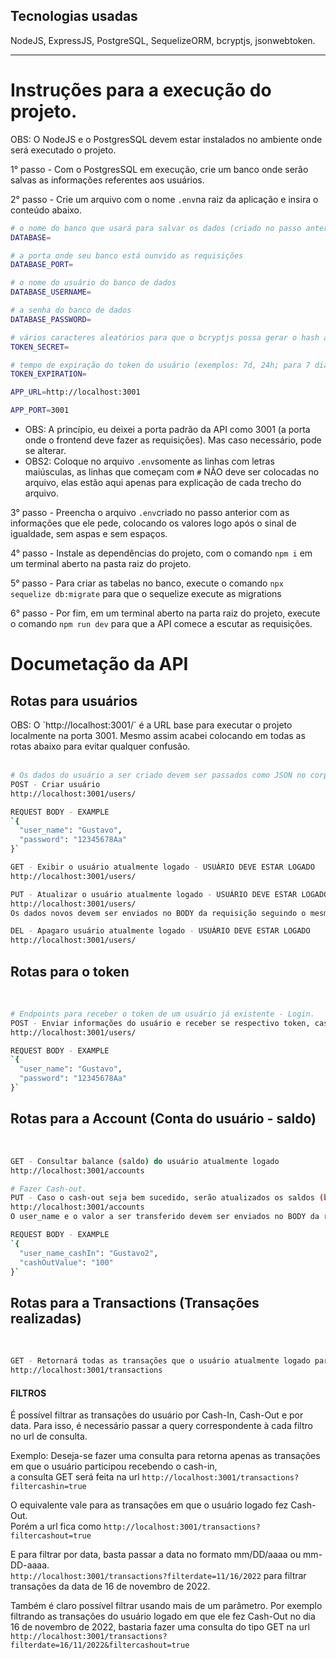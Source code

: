 <h2>Tecnologias usadas</h2>
NodeJS, ExpressJS, PostgreSQL, SequelizeORM, bcryptjs, jsonwebtoken.
<hr>

# Instruções para a execução do projeto.
OBS: O NodeJS e o PostgresSQL devem estar instalados no ambiente onde será executado o projeto.

1° passo - Com o PostgresSQL em execução, crie um banco onde serão salvas as informações referentes aos usuários.

2° passo - Crie um arquivo com o nome `.env`na raiz da aplicação e insira o conteúdo abaixo.

```bash
# o nome do banco que usará para salvar os dados (criado no passo anterior)
DATABASE=

# a porta onde seu banco está ounvido as requisições
DATABASE_PORT=

# o nome do usuário do banco de dados
DATABASE_USERNAME=

# a senha do banco de dados
DATABASE_PASSWORD=

# vários caracteres aleatórios para que o bcryptjs possa gerar o hash a partir da senha do usuário.
TOKEN_SECRET=

# tempo de expiração do token do usuário (exemplos: 7d, 24h; para 7 dias e 24 horas respectivamente).
TOKEN_EXPIRATION=

APP_URL=http://localhost:3001

APP_PORT=3001 
```

* OBS: A princípio, eu deixei a porta padrão da API como 3001 (a porta onde o frontend deve fazer as requisições). Mas caso necessário, pode se alterar.
* OBS2: Coloque no arquivo `.env`somente as linhas com letras maiúsculas, as linhas que começam com `#` NÃO deve ser colocadas no arquivo, elas estão aqui apenas para explicação de cada trecho do arquivo.

3° passo - Preencha o arquivo `.env`criado no passo anterior com as informações que ele pede, colocando os valores logo após o sinal de igualdade, sem aspas e sem espaços. 

4° passo - Instale as dependências do projeto, com o comando `npm i` em um terminal aberto na pasta raiz do projeto.

5° passo - Para criar as tabelas no banco, execute o comando `npx sequelize db:migrate` para que o sequelize execute as migrations

6° passo - Por fim, em um terminal aberto na parta raiz do projeto, execute o comando `npm run dev` para que a API comece a escutar as requisições.



# Documetação da API

<h2>Rotas para usuários</h2>
OBS: O `http://localhost:3001/` é a URL base para executar o projeto localmente na porta 3001. Mesmo assim acabei colocando em todas as rotas abaixo
para evitar qualquer confusão. <br><br>

```bash
# Os dados do usuário a ser criado devem ser passados como JSON no corpo (BODY) da requisição.
POST - Criar usuário
http://localhost:3001/users/

REQUEST BODY - EXAMPLE
`{
  "user_name": "Gustavo",
  "password": "12345678Aa"
}`

GET - Exibir o usuário atualmente logado - USUÁRIO DEVE ESTAR LOGADO
http://localhost:3001/users/

PUT - Atualizar o usuário atualmente logado - USUÁRIO DEVE ESTAR LOGADO
http://localhost:3001/users/
Os dados novos devem ser enviados no BODY da requisição seguindo o mesmo formato do método POST.

DEL - Apagaro usuário atualmente logado - USUÁRIO DEVE ESTAR LOGADO
http://localhost:3001/users/

```


<h2>Rotas para o token</h2> <br>

```bash
# Endpoints para receber o token de um usuário já existente - Login.
POST - Enviar informações do usuário e receber se respectivo token, caso o usuário exista.
http://localhost:3001/users/

REQUEST BODY - EXAMPLE
`{
  "user_name": "Gustavo",
  "password": "12345678Aa"
}`

```


<h2>Rotas para a Account (Conta do usuário - saldo)</h2> <br>

```bash
GET - Consultar balance (saldo) do usuário atualmente logado
http://localhost:3001/accounts

# Fazer Cash-out.
PUT - Caso o cash-out seja bem sucedido, serão atualizados os saldos (balances) do usuário logado e do que recebeu o cash-in.
http://localhost:3001/accounts
O user_name e o valor a ser transferido devem ser enviados no BODY da requisição.

REQUEST BODY - EXAMPLE
`{
  "user_name_cashIn": "Gustavo2",
  "cashOutValue": "100"
}`

```


<h2>Rotas para a Transactions (Transações realizadas)</h2> <br>

```bash
GET - Retornará todas as transações que o usuário atualmente logado participou.
http://localhost:3001/transactions
```

<h4>FILTROS</h4>
É possível filtrar as transações do usuário por Cash-In, Cash-Out e por data.
Para isso, é necessário passar a query correspondente à cada filtro no url de consulta. <br>

Exemplo:
Deseja-se fazer uma consulta para retorna apenas as transações em que o usuário participou recebendo o cash-in, <br>
a consulta GET será feita na url `http://localhost:3001/transactions?filtercashin=true`

O equivalente vale para as transações em que o usuário logado fez Cash-Out. <br>
Porém a url fica como `http://localhost:3001/transactions?filtercashout=true`

E para filtrar por data, basta passar a data no formato mm/DD/aaaa ou mm-DD-aaaa. <br>
`http://localhost:3001/transactions?filterdate=11/16/2022` para filtrar transações da data de 16 de novembro de 2022.

Também é claro possível filtrar usando mais de um parâmetro. Por exemplo filtrando as transações do usuário logado em que ele fez Cash-Out no dia 16 de novembro de 2022, bastaria fazer uma consulta do tipo GET na url <br> `http://localhost:3001/transactions?filterdate=16/11/2022&filtercashout=true`
